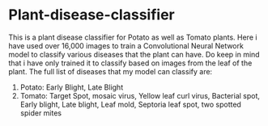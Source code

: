 # Plant-disease-classifier
This is a plant disease classifier for Potato as well as Tomato plants.
Here i have used over 16,000 images to train a Convolutional Neural Network model to classify various diseases that the plant can have.
Do keep in mind that i have only trained it to classify based on images from the leaf of the plant.
The full list of diseases that my model can classify are:
1. Potato: Early Blight, Late Blight
2. Tomato: Target Spot, mosaic virus, Yellow leaf curl virus, Bacterial spot, Early blight, Late blight, Leaf mold, Septoria leaf spot, two spotted spider mites
